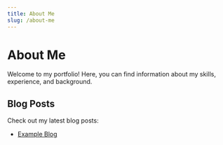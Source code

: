 ```yaml
---
title: About Me
slug: /about-me
---
```


# About Me

Welcome to my portfolio! Here, you can find information about my skills, experience, and background.

## Blog Posts

Check out my latest blog posts:

- [Example Blog](/blog/example-blog-post)

<!-- Add more content about yourself -->
